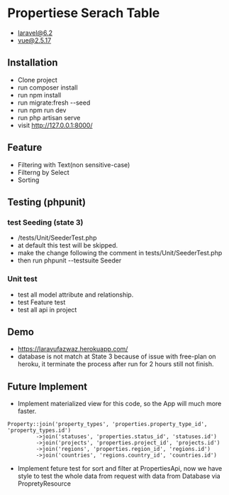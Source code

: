 # Propertiese Serach Table
 - laravel@6.2
 - vue@2.5.17
## Installation
 - Clone project
 - run composer install
 - run npm install
 - run migrate:fresh --seed
 - run npm run dev
 - run php artisan serve
 - visit http://127.0.0.1:8000/
## Feature
 - Filtering with Text(non sensitive-case)
 - Filterng by Select
 - Sorting
## Testing (phpunit)
### test Seeding (state 3)
 - /tests/Unit/SeederTest.php
 - at default this test will be skipped.
 - make the change following the comment in tests/Unit/SeederTest.php
 - then run phpunit --testsuite Seeder
### Unit test
 - test all model attribute and relationship.
 - test Feature test
 - test all api in project
## Demo
 - https://laravufazwaz.herokuapp.com/
 - database is not match at State 3 because of issue with free-plan on heroku, it terminate the process after run for 2 hours still not finish.
## Future Implement
 - Implement materialized view for this code, so the App will much more faster.
 ```
Property::join('property_types', 'properties.property_type_id', 'property_types.id')
          ->join('statuses', 'properties.status_id', 'statuses.id')
          ->join('projects', 'properties.project_id', 'projects.id')
          ->join('regions', 'properties.region_id', 'regions.id')
          ->join('countries', 'regions.country_id', 'countries.id')
```
 - Implement feture test for sort and filter at PropertiesApi, now we have style to test the whole data from request with data from Database via PropretyResource